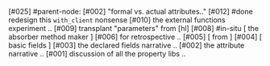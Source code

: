 [#025]       #parent-node: [#002] "formal vs. actual attributes.."
[#012]       #done redesign this `with_client` nonsense
[#010]       the external functions experiment ..
[#009]       transplant "parameters" from [hl]
[#008]       #in-situ [ the absorber method maker ]
[#006]       for retrospective ..
[#005]       [ from ]
[#004]       [ basic fields ]
[#003]       the declared fields narrative ..
[#002]       the attribute narrative ..
[#001]       discussion of all the property libs ..
